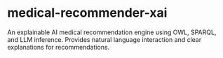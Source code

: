 # medical-recommender-xai
An explainable AI medical recommendation engine using OWL, SPARQL, and LLM inference. Provides natural language interaction and clear explanations for recommendations.
